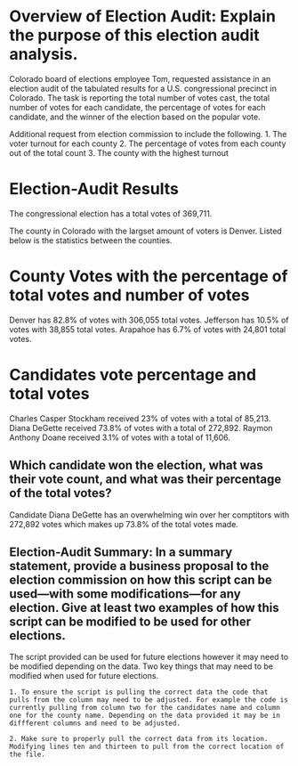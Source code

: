 # Overview of Election Audit: Explain the purpose of this election audit analysis.
Colorado board of elections employee Tom, requested assistance in an election audit of the tabulated results for a U.S. congressional precinct in Colorado. The task is reporting the total number of votes cast, the total number of votes for each candidate, the percentage of votes for each candidate, and the winner of the election based on the popular vote.

Additional request from election commission to include the following. 
    1. The voter turnout for each county
    2. The percentage of votes from each county out of the total count
    3. The county with the highest turnout

# Election-Audit Results
The congressional election has a total votes of 369,711. 

The county in Colorado with the largset amount of voters is Denver. Listed below is the statistics between the counties. 

# County Votes with the percentage of total votes and number of votes

Denver has 82.8% of votes with 306,055 total votes.
Jefferson has 10.5% of votes with 38,855 total votes.
Arapahoe has 6.7% of votes with 24,801 total votes.

# Candidates vote percentage and total votes
Charles Casper Stockham received 23% of votes with a total of 85,213.
Diana DeGette received 73.8% of votes with a total of 272,892.
Raymon Anthony Doane received 3.1% of votes with a total of 11,606.

## Which candidate won the election, what was their vote count, and what was their percentage of the total votes? 
Candidate Diana DeGette has an overwhelming win over her comptitors with 272,892 votes which makes up 73.8% of the total votes made.

## Election-Audit Summary: In a summary statement, provide a business proposal to the election commission on how this script can be used—with some modifications—for any election. Give at least two examples of how this script can be modified to be used for other elections.

The script provided can be used for future elections however it may need to be modified depending on the data. Two key things that may need to be modified when used for future elections.

    1. To ensure the script is pulling the correct data the code that pulls from the column may need to be adjusted. For example the code is currently pulling from column two for the candidates name and column one for the county name. Depending on the data provided it may be in diffferent columns and need to be adjusted.

    2. Make sure to properly pull the correct data from its location. Modifying lines ten and thirteen to pull from the correct location of the file.
